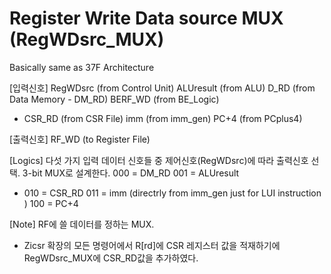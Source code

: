 # Register Write Data source MUX (RegWDsrc_MUX)
Basically same as 37F Architecture

[입력신호]
RegWDsrc    (from Control Unit)
ALUresult   (from ALU)
D_RD        (from Data Memory - DM_RD)
BERF_WD     (from BE_Logic)
+ CSR_RD    (from CSR File)
imm         (from imm_gen)
PC+4        (from PCplus4)

[출력신호]
RF_WD       (to Register File)

[Logics]
다섯 가지 입력 데이터 신호들 중 제어신호(RegWDsrc)에 따라 출력신호 선택. 
3-bit MUX로 설계한다. 
000 = DM_RD
001 = ALUresult
+ 010 = CSR_RD
011 = imm (directrly from imm_gen just for LUI instruction )
100 = PC+4

[Note]
RF에 쓸 데이터를 정하는 MUX. 
+ Zicsr 확장의 모든 명령어에서 R[rd]에 CSR 레지스터 값을 적재하기에 RegWDsrc_MUX에 CSR_RD값을 추가하였다. 